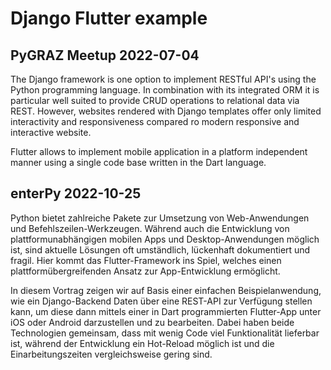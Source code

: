 # Django Flutter example

## PyGRAZ Meetup 2022-07-04

The Django framework is one option to implement RESTful API's using the Python
programming language. In combination with its integrated ORM it is particular well suited to provide CRUD
operations to relational data via REST. However, websites rendered with Django
templates offer only limited interactivity and responsiveness compared ro modern
responsive and interactive website.

Flutter allows to implement mobile application in a platform independent manner using
a single code base written in the Dart language.

## enterPy 2022-10-25

Python bietet zahlreiche Pakete zur Umsetzung von Web-Anwendungen und
Befehlszeilen-Werkzeugen. Während auch die Entwicklung von
plattformunabhängigen mobilen Apps und Desktop-Anwendungen möglich ist, sind
aktuelle Lösungen oft umständlich, lückenhaft dokumentiert und fragil. Hier
kommt das Flutter-Framework ins Spiel, welches einen plattformübergreifenden
Ansatz zur App-Entwicklung ermöglicht.

In diesem Vortrag zeigen wir auf Basis einer einfachen Beispielanwendung, wie
ein Django-Backend Daten über eine REST-API zur Verfügung stellen kann, um
diese dann mittels einer in Dart programmierten Flutter-App unter iOS oder
Android darzustellen und zu bearbeiten. Dabei haben beide Technologien
gemeinsam, dass mit wenig Code viel Funktionalität lieferbar ist, während der
Entwicklung ein Hot-Reload möglich ist und die Einarbeitungszeiten
vergleichsweise gering sind.
